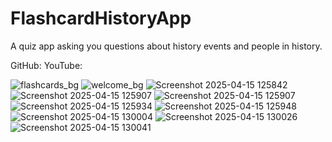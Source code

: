 # FlashcardHistoryApp
A quiz app asking you questions about history events and people in history.

GitHub:
YouTube:

![flashcards_bg](https://github.com/user-attachments/assets/0ff5bc10-5d3b-48e9-9043-de3535e2bb92)
![welcome_bg](https://github.com/user-attachments/assets/57575a13-c3a1-4332-86e6-c1919fc52f21)
![Screenshot 2025-04-15 125842](https://github.com/user-attachments/assets/32453865-c378-4bf5-8176-40b8c91c2b32)
![Screenshot 2025-04-15 125907](https://github.com/user-attachments/assets/7a5bdcd7-4eea-4370-b32f-35b4b3f54784)
![Screenshot 2025-04-15 125907](https://github.com/user-attachments/assets/56477606-2573-40ed-be5b-c4d3fd5c0ba7)
![Screenshot 2025-04-15 125934](https://github.com/user-attachments/assets/6cf57366-e2d4-472c-83c1-6993486a4795)
![Screenshot 2025-04-15 125948](https://github.com/user-attachments/assets/6e9cd781-b7af-460d-ba0c-e2c76ffc68f0)
![Screenshot 2025-04-15 130004](https://github.com/user-attachments/assets/a525d8dd-1e44-42d1-ac4b-dc2f46d738cf)
![Screenshot 2025-04-15 130026](https://github.com/user-attachments/assets/b04cac05-1f24-4cb9-abf4-6c4681a5a088)
![Screenshot 2025-04-15 130041](https://github.com/user-attachments/assets/52af1e78-d899-4743-86b4-4ac56323a0a4)
